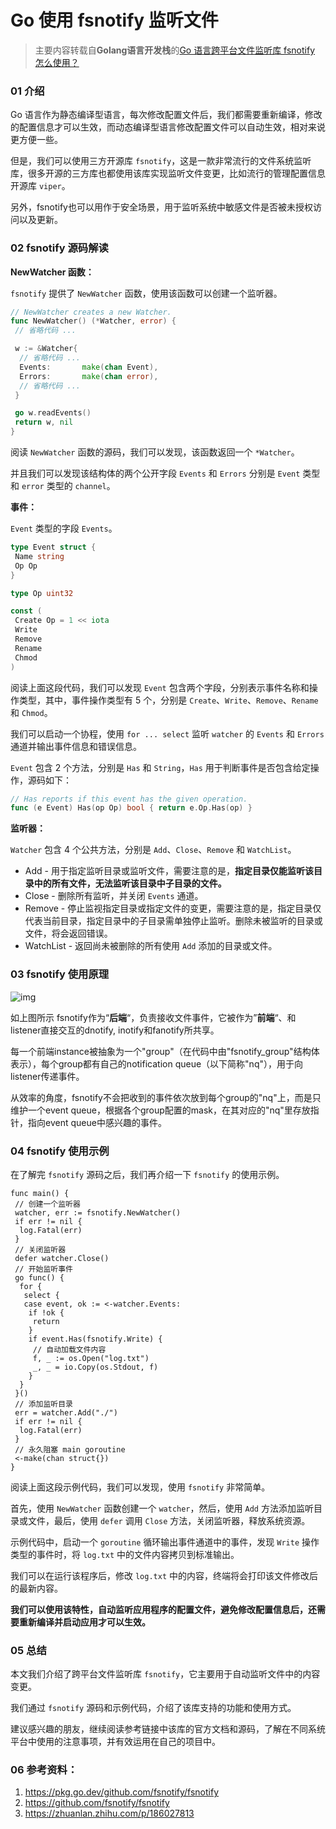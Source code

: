 #                    Go 使用 fsnotify 监听文件

> 主要内容转载自**Golang语言开发栈**的[Go 语言跨平台文件监听库 fsnotify 怎么使用？](https://mp.weixin.qq.com/s/tJ1LvDf14EKg-qQlJUQapQ)

### **01** 介绍

Go 语言作为静态编译型语言，每次修改配置文件后，我们都需要重新编译，修改的配置信息才可以生效，而动态编译型语言修改配置文件可以自动生效，相对来说更方便一些。

但是，我们可以使用三方开源库 `fsnotify`，这是一款非常流行的文件系统监听库，很多开源的三方库也都使用该库实现监听文件变更，比如流行的管理配置信息开源库 `viper`。

另外，fsnotify也可以用作于安全场景，用于监听系统中敏感文件是否被未授权访问以及更新。

### **02** fsnotify 源码解读

**NewWatcher 函数：**

`fsnotify` 提供了 `NewWatcher` 函数，使用该函数可以创建一个监听器。

```go
// NewWatcher creates a new Watcher.
func NewWatcher() (*Watcher, error) {
 // 省略代码 ...

 w := &Watcher{
  // 省略代码 ...
  Events:       make(chan Event),
  Errors:       make(chan error),
  // 省略代码 ...
 }

 go w.readEvents()
 return w, nil
}
```

阅读 `NewWatcher` 函数的源码，我们可以发现，该函数返回一个 `*Watcher`。

并且我们可以发现该结构体的两个公开字段 `Events` 和 `Errors` 分别是 `Event` 类型和 `error` 类型的 `channel`。

**事件：**

`Event` 类型的字段 `Events`。

```go
type Event struct {
 Name string
 Op Op
}

type Op uint32

const (
 Create Op = 1 << iota
 Write
 Remove
 Rename
 Chmod
)
```

阅读上面这段代码，我们可以发现 `Event` 包含两个字段，分别表示事件名称和操作类型，其中，事件操作类型有 5 个，分别是 `Create`、`Write`、`Remove`、`Rename` 和 `Chmod`。

我们可以启动一个协程，使用 `for ... select` 监听 `watcher` 的 `Events` 和 `Errors` 通道并输出事件信息和错误信息。

`Event` 包含 2 个方法，分别是 `Has` 和 `String`，`Has` 用于判断事件是否包含给定操作，源码如下：

```go
// Has reports if this event has the given operation.
func (e Event) Has(op Op) bool { return e.Op.Has(op) }
```

**监听器：**

`Watcher` 包含 4 个公共方法，分别是 `Add`、`Close`、`Remove` 和 `WatchList`。

- Add - 用于指定监听目录或监听文件，需要注意的是，**指定目录仅能监听该目录中的所有文件，无法监听该目录中子目录的文件。**
- Close - 删除所有监听，并关闭 `Events` 通道。
- Remove - 停止监视指定目录或指定文件的变更，需要注意的是，指定目录仅代表当前目录，指定目录中的子目录需单独停止监听。删除未被监听的目录或文件，将会返回错误。
- WatchList - 返回尚未被删除的所有使用 `Add` 添加的目录或文件。



### **03** fsnotify 使用原理

![img](https://pic1.zhimg.com/80/v2-23048f6ebd328b9f631285c06c0ff5fc_1440w.webp)

如上图所示 fsnotify作为“**后端**“，负责接收文件事件，它被作为”**前端**“、和listener直接交互的dnotify, inotify和fanotify所共享。

每一个前端instance被抽象为一个"group"（在代码中由"fsnotify_group"结构体表示），每个group都有自己的notification queue（以下简称"nq"），用于向listener传递事件。

从效率的角度，fsnotify不会把收到的事件依次放到每个group的"nq"上，而是只维护一个event queue，根据各个group配置的mask，在其对应的"nq"里存放指针，指向event queue中感兴趣的事件。



### **04** fsnotify 使用示例

在了解完 `fsnotify` 源码之后，我们再介绍一下 `fsnotify` 的使用示例。

```golang
func main() {
 // 创建一个监听器
 watcher, err := fsnotify.NewWatcher()
 if err != nil {
  log.Fatal(err)
 }
 // 关闭监听器
 defer watcher.Close()
 // 开始监听事件
 go func() {
  for {
   select {
   case event, ok := <-watcher.Events:
    if !ok {
     return
    }
    if event.Has(fsnotify.Write) {
     // 自动加载文件内容
     f, _ := os.Open("log.txt")
     _, _ = io.Copy(os.Stdout, f)
    }
  }
 }()
 // 添加监听目录
 err = watcher.Add("./")
 if err != nil {
  log.Fatal(err)
 }
 // 永久阻塞 main goroutine
 <-make(chan struct{})
}
```

阅读上面这段示例代码，我们可以发现，使用 `fsnotify` 非常简单。

首先，使用 `NewWatcher` 函数创建一个 `watcher`，然后，使用 `Add` 方法添加监听目录或文件，最后，使用 `defer` 调用 `Close` 方法，关闭监听器，释放系统资源。

示例代码中，启动一个 `goroutine` 循环输出事件通道中的事件，发现 `Write` 操作类型的事件时，将 `log.txt` 中的文件内容拷贝到标准输出。

我们可以在运行该程序后，修改 `log.txt` 中的内容，终端将会打印该文件修改后的最新内容。

**我们可以使用该特性，自动监听应用程序的配置文件，避免修改配置信息后，还需要重新编译并启动应用才可以生效。**

### **05** 总结

本文我们介绍了跨平台文件监听库 `fsnotify`，它主要用于自动监听文件中的内容变更。

我们通过 `fsnotify` 源码和示例代码，介绍了该库支持的功能和使用方式。

建议感兴趣的朋友，继续阅读参考链接中该库的官方文档和源码，了解在不同系统平台中使用的注意事项，并有效运用在自己的项目中。



### 06 **参考资料：**

1. https://pkg.go.dev/github.com/fsnotify/fsnotify
2. https://github.com/fsnotify/fsnotify
3. https://zhuanlan.zhihu.com/p/186027813
